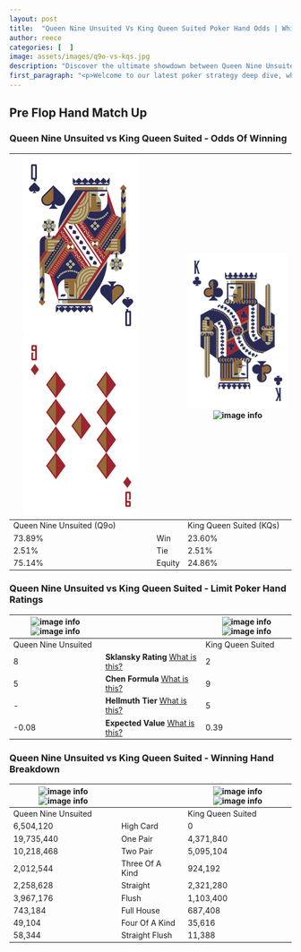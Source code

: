 ```yaml
---
layout: post
title:  "Queen Nine Unsuited Vs King Queen Suited Poker Hand Odds | Which Is The Better Hand In Poker? A Complete Guide"
author: reece
categories: [  ]
image: assets/images/q9o-vs-kqs.jpg
description: "Discover the ultimate showdown between Queen Nine Unsuited and King Queen Suited in poker! Uncover the odds, strategies, and scenarios where one hand triumphs over the other. Get ready to up your poker game with this thrilling analysis."
first_paragraph: "<p>Welcome to our latest poker strategy deep dive, where we're pitting two distinct hands against each other in a high-stakes showdown: Queen Nine Unsuited vs King Queen Suited.</p><p>In the dynamic world of poker, every decision counts, and knowing which hand holds the upper hand is key to your success at the table.</p><p>In this article, we'll dissect these two hands, explore the scenarios where one dominates the other, and equip you with the knowledge to make strategic choices that can tip the odds in your favor.</p><p>Get ready to unravel the intriguing dynamics of these poker hands and elevate your game to new heights.</p>"
---
```




[comment]: # (sp0)

## Pre Flop Hand Match Up

<div class="table hand-ratings" markdown="1"> 



### Queen Nine Unsuited vs King Queen Suited - Odds Of Winning


    
| ![image info](assets/images/hand1/q.png) ![image info](assets/images/hand1/9o.png) |  | ![image info](assets/images/hand2/k.png) ![image info](assets/images/hand2/qs.png) |
| -------- | -------- | -------- |
| Queen Nine Unsuited (Q9o) |  | King Queen Suited (KQs) |
| 73.89% | Win | 23.60% |
| 2.51% | Tie | 2.51% |
| 75.14% | Equity | 24.86% |




[comment]: # (sp1)



### Queen Nine Unsuited vs King Queen Suited - Limit Poker Hand Ratings


    
| ![image info](https://www.riverpairs.com/assets/images/hand1/q.png) ![image info](https://www.riverpairs.com/assets/images/hand1/9o.png) |  | ![image info](https://www.riverpairs.com/assets/images/hand2/k.png) ![image info](https://www.riverpairs.com/assets/images/hand2/qs.png) |
| -------- | -------- | -------- |
| Queen Nine Unsuited |  | King Queen Suited |
| 8 | **Sklansky Rating** [What is this?](/sklansky-rating-explained) | 2 |
| 5 | **Chen Formula** [What is this?](/chen-formula-explained) | 9 |
| - | **Hellmuth Tier** [What is this?](/Hellmuth-tier-explained) | 5 |
| -0.08 | **Expected Value** [What is this?](/expected-value-explained) | 0.39 |




[comment]: # (sp2)



### Queen Nine Unsuited vs King Queen Suited - Winning Hand Breakdown


    
| ![image info](https://www.riverpairs.com/assets/images/hand1/q.png) ![image info](https://www.riverpairs.com/assets/images/hand1/9o.png) |  | ![image info](https://www.riverpairs.com/assets/images/hand2/k.png) ![image info](https://www.riverpairs.com/assets/images/hand2/qs.png) |
| -------- | -------- | -------- |
| Queen Nine Unsuited |  | King Queen Suited |
| 6,504,120 | High Card | 0 |
| 19,735,440 | One Pair | 4,371,840 |
| 10,218,468 | Two Pair | 5,095,104 |
| 2,012,544 | Three Of A Kind | 924,192 |
| 2,258,628 | Straight | 2,321,280 |
| 3,967,176 | Flush | 1,103,400 |
| 743,184 | Full House | 687,408 |
| 49,104 | Four Of A Kind | 35,616 |
| 58,344 | Straight Flush | 11,388 |




[comment]: # (sp3)



</div>

[comment]: # (sp4)



[comment]: # (sp5)

